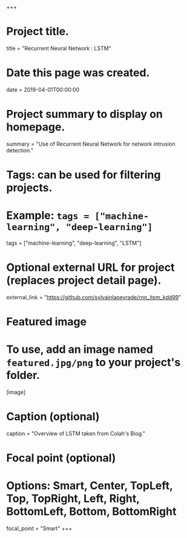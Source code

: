 +++
# Project title.
title = "Recurrent Neural Network : LSTM"

# Date this page was created.
date = 2019-04-01T00:00:00

# Project summary to display on homepage.
summary = "Use of Recurrent Neural Network for network intrusion detection."

# Tags: can be used for filtering projects.
# Example: `tags = ["machine-learning", "deep-learning"]`
tags = ["machine-learning", "deep-learning", "LSTM"]

# Optional external URL for project (replaces project detail page).
external_link = "https://github.com/sylvainlapeyrade/rnn_ltsm_kdd99"

# Featured image
# To use, add an image named `featured.jpg/png` to your project's folder. 
[image]
  # Caption (optional)
  caption = "Overview of LSTM taken from Colah's Blog."

  # Focal point (optional)
  # Options: Smart, Center, TopLeft, Top, TopRight, Left, Right, BottomLeft, Bottom, BottomRight
  focal_point = "Smart"
+++
